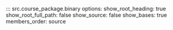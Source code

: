 
::: src.course_package.binary
    options:
          show_root_heading: true
          show_root_full_path: false
          show_source: false
          show_bases: true
          members_order: source
